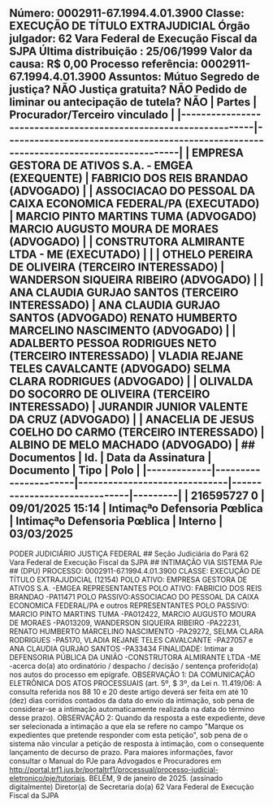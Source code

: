 ## Número: 0002911-67.1994.4.01.3900 Classe: EXECUÇÃO DE TÍTULO EXTRAJUDICIAL Órgão julgador: 62 Vara Federal de Execução Fiscal da SJPA Última distribuição : 25/06/1999 Valor da causa: R$ 0,00 Processo referência: 0002911-67.1994.4.01.3900 Assuntos: Mútuo Segredo de justiça? NÃO Justiça gratuita? NÃO Pedido de liminar ou antecipação de tutela? NÃO | Partes | Procurador/Terceiro vinculado | |-----------------------------------------------------------------|--------------------------------------------------------------------------------------| | EMPRESA GESTORA DE ATIVOS S.A. - EMGEA (EXEQUENTE) | FABRICIO DOS REIS BRANDAO (ADVOGADO) | | ASSOCIACAO DO PESSOAL DA CAIXA ECONOMICA FEDERAL/PA (EXECUTADO) | MARCIO PINTO MARTINS TUMA (ADVOGADO) MARCIO AUGUSTO MOURA DE MORAES (ADVOGADO) | | CONSTRUTORA ALMIRANTE LTDA - ME (EXECUTADO) | | | OTHELO PEREIRA DE OLIVEIRA (TERCEIRO INTERESSADO) | WANDERSON SIQUEIRA RIBEIRO (ADVOGADO) | | ANA CLAUDIA GURJAO SANTOS (TERCEIRO INTERESSADO) | ANA CLAUDIA GURJAO SANTOS (ADVOGADO) RENATO HUMBERTO MARCELINO NASCIMENTO (ADVOGADO) | | ADALBERTO PESSOA RODRIGUES NETO (TERCEIRO INTERESSADO) | VLADIA REJANE TELES CAVALCANTE (ADVOGADO) SELMA CLARA RODRIGUES (ADVOGADO) | | OLIVALDA DO SOCORRO DE OLIVEIRA (TERCEIRO INTERESSADO) | JURANDIR JUNIOR VALENTE DA CRUZ (ADVOGADO) | | ANACELIA DE JESUS COELHO DO CARMO (TERCEIRO INTERESSADO) | ALBINO DE MELO MACHADO (ADVOGADO) | ## Documentos | Id. | Data da Assinatura | Documento | Tipo | Polo | |-------------|----------------------|------------------------------|------------------------------|---------| | 216595727 0 | 09/01/2025 15:14 | Intimaçªo Defensoria Pœblica | Intimaçªo Defensoria Pœblica | Interno | 03/03/2025

PODER JUDICIÁRIO JUSTIÇA FEDERAL ## Seção Judiciária do Pará 62 Vara Federal de Execução Fiscal da SJPA ## INTIMAÇÃO VIA SISTEMA PJe ## (DPU) PROCESSO: 0002911-67.1994.4.01.3900 CLASSE: EXECUÇÃO DE TÍTULO EXTRAJUDICIAL (12154) POLO ATIVO: EMPRESA GESTORA DE ATIVOS S.A. -EMGEA REPRESENTANTES POLO ATIVO: FABRICIO DOS REIS BRANDAO -PA11471 POLO PASSIVO:ASSOCIACAO DO PESSOAL DA CAIXA ECONOMICA FEDERAL/PA e outros REPRESENTANTES POLO PASSIVO: MARCIO PINTO MARTINS TUMA -PA012422, MARCIO AUGUSTO MOURA DE MORAES -PA013209, WANDERSON SIQUEIRA RIBEIRO -PA22231, RENATO HUMBERTO MARCELINO NASCIMENTO -PA29272, SELMA CLARA RODRIGUES -PA5170, VLADIA REJANE TELES CAVALCANTE -PA27057 e ANA CLAUDIA GURJAO SANTOS -PA33434 FINALIDADE: Intimar a DEFENSORIA PÚBLICA DA UNIÃO -CONSTRUTORA ALMIRANTE LTDA -ME -acerca do(a) ato ordinatório / despacho / decisão / sentença proferido(a) nos autos do processo em epígrafe. OBSERVAÇÃO 1: DA COMUNICAÇÃO ELETRÔNICA DOS ATOS PROCESSUAIS (art. 5º, $ 3º, da Lei n. 11.419/06: A consulta referida nos 88 10 e 20 deste artigo deverá ser feita em até 10 (dez) dias corridos contados da data do envio da intimação, sob pena de considerar-se a intimação automaticamente realizada na data do término desse prazo). OBSERVAÇÃO 2: Quando da resposta a este expediente, deve ser selecionada a intimação a que ela se refere no campo "Marque os expedientes que pretende responder com esta petição", sob pena de o sistema não vincular a petição de resposta à intimação, com o consequente lançamento de decurso de prazo. Para maiores informações, favor consultar o Manual do PJe para Advogados e Procuradores em http://portal.trf1.jus.br/portaltrf1/processual/processo-judicial-eletronico/pje/tutoriais. BELÉM, 9 de janeiro de 2025. (assinado digitalmente) Diretor(a) de Secretaria do(a) 62 Vara Federal de Execução Fiscal da SJPA

